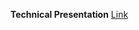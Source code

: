 **Technical Presentation**
[Link](https://docs.google.com/presentation/d/1x25LLzKxN0gXZ0MREIMD3VlnorPWWk8X/edit?usp=sharing&ouid=115379915629628825676&rtpof=true&sd=true)
